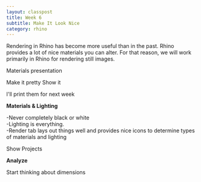 ```yaml
---
layout: classpost
title: Week 6
subtitle: Make It Look Nice
category: rhino
---
```


Rendering in Rhino has become more useful than in the past. Rhino provides a lot of nice materials you can alter. For that reason, we will work primarily in Rhino for rendering still images.

Materials presentation


Make it pretty
Show it

I'll print them for next week

<strong>Materials & Lighting</strong>

-Never completely black or white
<br>
-Lighting is everything.
<br>
-Render tab lays out things well and provides nice icons to determine types of materials and lighting

Show Projects

<strong>Analyze</strong>

Start thinking about dimensions